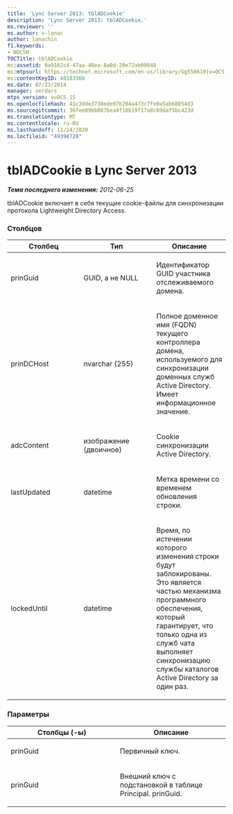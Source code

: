 ```yaml
---
title: 'Lync Server 2013: tblADCookie'
description: 'Lync Server 2013: tblADCookie.'
ms.reviewer: ''
ms.author: v-lanac
author: lanachin
f1.keywords:
- NOCSH
TOCTitle: tblADCookie
ms:assetid: 0a9102c4-47aa-40ea-8a0d-20e72ab09848
ms:mtpsurl: https://technet.microsoft.com/en-us/library/Gg558610(v=OCS.15)
ms:contentKeyID: 48183366
ms.date: 07/23/2014
manager: serdars
mtps_version: v=OCS.15
ms.openlocfilehash: 41c3dde3730ede07b204a473c7fe0a5ab68054d3
ms.sourcegitcommit: 36fee89bb887bea4f18b19f17a8c69daf5bc423d
ms.translationtype: MT
ms.contentlocale: ru-RU
ms.lasthandoff: 11/24/2020
ms.locfileid: "49398728"
---
```

# <a name="tbladcookie-in-lync-server-2013"></a>tblADCookie в Lync Server 2013

<div data-xmlns="http://www.w3.org/1999/xhtml">

<div class="topic" data-xmlns="http://www.w3.org/1999/xhtml" data-msxsl="urn:schemas-microsoft-com:xslt" data-cs="https://msdn.microsoft.com/">

<div data-asp="https://msdn2.microsoft.com/asp">



</div>

<div id="mainSection">

<div id="mainBody">

<span> </span>

_**Тема последнего изменения:** 2012-06-25_

tblADCookie включает в себя текущие cookie-файлы для синхронизации протокола Lightweight Directory Access.

### <a name="columns"></a>Столбцов

<table>
<colgroup>
<col style="width: 33%" />
<col style="width: 33%" />
<col style="width: 33%" />
</colgroup>
<thead>
<tr class="header">
<th>Столбец</th>
<th>Тип</th>
<th>Описание</th>
</tr>
</thead>
<tbody>
<tr class="odd">
<td><p>prinGuid</p></td>
<td><p>GUID, а не NULL</p></td>
<td><p>Идентификатор GUID участника отслеживаемого домена.</p></td>
</tr>
<tr class="even">
<td><p>prinDCHost</p></td>
<td><p>nvarchar (255)</p></td>
<td><p>Полное доменное имя (FQDN) текущего контроллера домена, используемого для синхронизации доменных служб Active Directory. Имеет информационное значение.</p></td>
</tr>
<tr class="odd">
<td><p>adcContent</p></td>
<td><p>изображение (двоичное)</p></td>
<td><p>Cookie синхронизации Active Directory.</p></td>
</tr>
<tr class="even">
<td><p>lastUpdated</p></td>
<td><p>datetime</p></td>
<td><p>Метка времени со временем обновления строки.</p></td>
</tr>
<tr class="odd">
<td><p>lockedUntil</p></td>
<td><p>datetime</p></td>
<td><p>Время, по истечении которого изменения строки будут заблокированы. Это является частью механизма программного обеспечения, который гарантирует, что только одна из служб чата выполняет синхронизацию службы каталогов Active Directory за один раз.</p></td>
</tr>
</tbody>
</table>


### <a name="keys"></a>Параметры

<table>
<colgroup>
<col style="width: 50%" />
<col style="width: 50%" />
</colgroup>
<thead>
<tr class="header">
<th>Столбцы (-ы)</th>
<th>Описание</th>
</tr>
</thead>
<tbody>
<tr class="odd">
<td><p>prinGuid</p></td>
<td><p>Первичный ключ.</p></td>
</tr>
<tr class="even">
<td><p>prinGuid</p></td>
<td><p>Внешний ключ с подстановкой в таблице Principal. prinGuid.</p></td>
</tr>
</tbody>
</table>


</div>

<span> </span>

</div>

</div>

</div>

